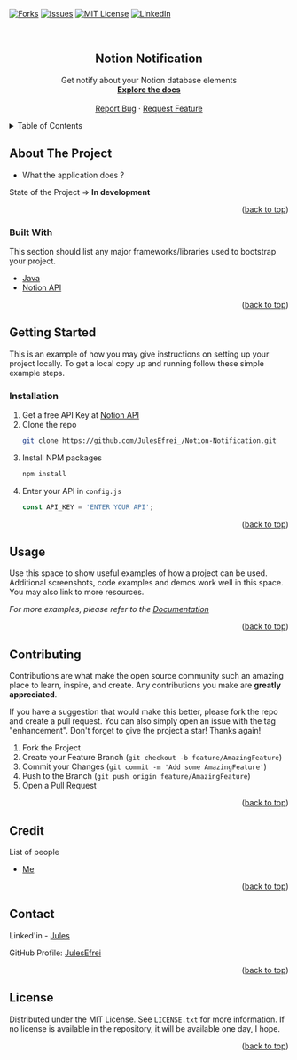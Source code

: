 <div id="top"></div>

<!-- [![Contributors][contributors-shield]][contributors-url] -->
<!-- [![Stargazers][stars-shield]][stars-url] -->
[![Forks][forks-shield]][forks-url]
[![Issues][issues-shield]][issues-url]
[![MIT License][license-shield]][license-url]
[![LinkedIn][linkedin-shield]][linkedin-url]



<!-- PROJECT LOGO -->
<br />
<div align="center">

<h2 align="center">Notion Notification</h2>

  <p align="center">
    Get notify about your Notion database elements
    <br />
    <a href="https://github.com/JulesEfrei/Notion-Notification"><strong>Explore the docs</strong></a>
    <br />
    <br />
    <a href="https://github.com/JulesEfrei/Notion-Notification/issues">Report Bug</a>
    ·
    <a href="https://github.com/JulesEfrei/Notion-Notification/pulls">Request Feature</a>
  </p>
</div>



<!-- TABLE OF CONTENTS -->
<details>
  <summary>Table of Contents</summary>
  <ol>
    <li>
      <a href="#about-the-project">About The Project</a>
      <ul>
        <li><a href="#built-with">Built With</a></li>
      </ul>
    </li>
    <li>
      <a href="#getting-started">Getting Started</a>
      <ul>
        <li><a href="#installation">Installation</a></li>
      </ul>
    </li>
    <li><a href="#usage">Usage</a></li>
    <li><a href="#contributing">Contributing</a></li>
    <li><a href="#license">License</a></li>
    <li><a href="#contact">Contact</a></li>
    <li><a href="#credit">Credit</a></li>
  </ol>
</details>



<!-- ABOUT THE PROJECT -->
## About The Project

* What the application does ?

State of the Project => **In development**


<p align="right">(<a href="#top">back to top</a>)</p>



### Built With

This section should list any major frameworks/libraries used to bootstrap your project.

* [Java](https://www.java.com/fr/)
* [Notion API](https://developers.notion.com)

<p align="right">(<a href="#top">back to top</a>)</p>



<!-- GETTING STARTED -->
## Getting Started

This is an example of how you may give instructions on setting up your project locally.
To get a local copy up and running follow these simple example steps.


### Installation

1. Get a free API Key at [Notion API](https://example.com)
2. Clone the repo
   ```sh
   git clone https://github.com/JulesEfrei_/Notion-Notification.git
   ```
3. Install NPM packages
   ```sh
   npm install
   ```
4. Enter your API in `config.js`
   ```js
   const API_KEY = 'ENTER YOUR API';
   ```

<p align="right">(<a href="#top">back to top</a>)</p>



<!-- USAGE EXAMPLES -->
## Usage

Use this space to show useful examples of how a project can be used. Additional screenshots, code examples and demos work well in this space. You may also link to more resources.

_For more examples, please refer to the [Documentation](https://example.com)_

<p align="right">(<a href="#top">back to top</a>)</p>


<!-- CONTRIBUTING -->
## Contributing

Contributions are what make the open source community such an amazing place to learn, inspire, and create. Any contributions you make are **greatly appreciated**.

If you have a suggestion that would make this better, please fork the repo and create a pull request. You can also simply open an issue with the tag "enhancement".
Don't forget to give the project a star! Thanks again!

1. Fork the Project
2. Create your Feature Branch (`git checkout -b feature/AmazingFeature`)
3. Commit your Changes (`git commit -m 'Add some AmazingFeature'`)
4. Push to the Branch (`git push origin feature/AmazingFeature`)
5. Open a Pull Request

<p align="right">(<a href="#top">back to top</a>)</p>



<!-- Credit -->
## Credit

List of people

* [Me](https://github.com/JulesEfrei)

<p align="right">(<a href="#top">back to top</a>)</p>



<!-- CONTACT -->
## Contact

Linked'in - [Jules](https://www.linkedin.com/in/jules-bruzeau/)

GitHub Profile: [JulesEfrei](https://github.com/JulesEfrei/)

<p align="right">(<a href="#top">back to top</a>)</p>



<!-- LICENSE -->
## License

Distributed under the MIT License. See `LICENSE.txt` for more information. If no license is available in the repository, it will be available one day, I hope.

<p align="right">(<a href="#top">back to top</a>)</p>






<!-- MARKDOWN LINKS & IMAGES -->
<!-- [contributors-shield]: https://img.shields.io/github/contributors/JulesEfrei/Notion-Notification.svg?style=for-the-badge
[contributors-url]: https://github.com/JulesEfrei/Notion-Notification/graphs/contributors -->
<!-- [stars-shield]: https://img.shields.io/github/stars/JulesEfrei/Notion-Notification.svg?style=for-the-badge
[stars-url]: https://github.com/JulesEfrei/Notion-Notification/stargazers -->
[forks-shield]: https://img.shields.io/github/forks/JulesEfrei/Notion-Notification.svg?style=for-the-badge
[forks-url]: https://github.com/JulesEfrei/Notion-Notification/network/members
[issues-shield]: https://img.shields.io/github/issues/JulesEfrei/Notion-Notification.svg?style=for-the-badge
[issues-url]: https://github.com/JulesEfrei/Notion-Notification/issues
[license-shield]: https://img.shields.io/github/license/JulesEfrei/Notion-Notification.svg?style=for-the-badge
[license-url]: https://github.com/JulesEfrei/Notion-Notification/blob/master/LICENSE.txt
[linkedin-shield]: https://img.shields.io/badge/-LinkedIn-black.svg?style=for-the-badge&logo=linkedin&colorB=555
[linkedin-url]: https://www.linkedin.com/in/jules-bruzeau/
[product-screenshot]: images/screenshot.png